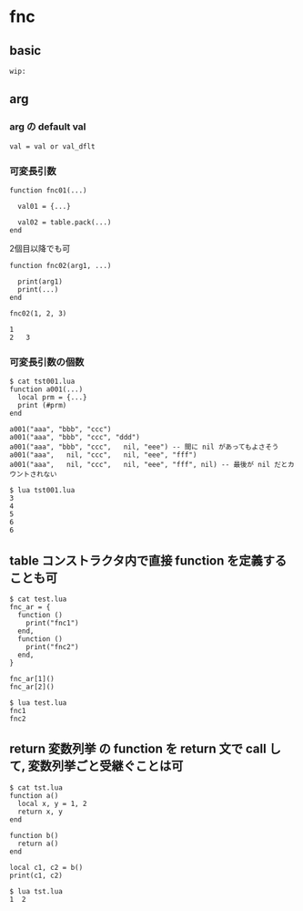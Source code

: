 
# fnc


## basic

```
wip:
```


## arg

### arg の default val

```
val = val or val_dflt
```


### 可変長引数

```
function fnc01(...)

  val01 = {...}

  val02 = table.pack(...)
end
```

2個目以降でも可

```
function fnc02(arg1, ...)

  print(arg1)
  print(...)
end

fnc02(1, 2, 3)
```

```
1
2	3
```


### 可変長引数の個数

```
$ cat tst001.lua
function a001(...)
  local prm = {...}
  print (#prm)
end

a001("aaa", "bbb", "ccc")
a001("aaa", "bbb", "ccc", "ddd")
a001("aaa", "bbb", "ccc",   nil, "eee") -- 間に nil があってもよさそう
a001("aaa",   nil, "ccc",   nil, "eee", "fff")
a001("aaa",   nil, "ccc",   nil, "eee", "fff", nil) -- 最後が nil だとカウントされない

$ lua tst001.lua 
3
4
5
6
6
```


## table コンストラクタ内で直接 function を定義することも可

```
$ cat test.lua 
fnc_ar = {
  function ()
    print("fnc1")
  end,
  function ()
    print("fnc2")
  end,
}

fnc_ar[1]()
fnc_ar[2]()

$ lua test.lua 
fnc1
fnc2
```


## return 変数列挙 の function を return 文で call して, 変数列挙ごと受継ぐことは可

```
$ cat tst.lua
function a()
  local x, y = 1, 2
  return x, y
end

function b()
  return a()
end

local c1, c2 = b()
print(c1, c2)

$ lua tst.lua
1  2
```


